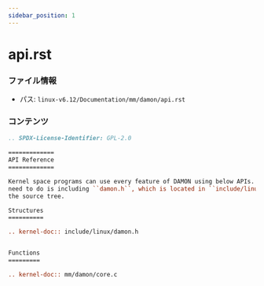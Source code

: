 ```yaml
---
sidebar_position: 1
---
```

# api.rst

### ファイル情報

- パス: `linux-v6.12/Documentation/mm/damon/api.rst`

### コンテンツ

```rst
.. SPDX-License-Identifier: GPL-2.0

=============
API Reference
=============

Kernel space programs can use every feature of DAMON using below APIs.  All you
need to do is including ``damon.h``, which is located in ``include/linux/`` of
the source tree.

Structures
==========

.. kernel-doc:: include/linux/damon.h


Functions
=========

.. kernel-doc:: mm/damon/core.c

```
